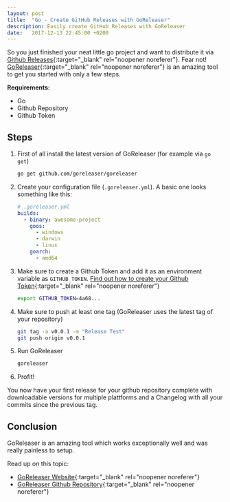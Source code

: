 ```yaml
---
layout: post
title:  "Go - Create GitHub Releases with GoReleaser"
description: Easily create GitHub Releases with GoReleaser
date:   2017-12-13 22:45:00 +0200
---
```


So you just finished your neat little go project and want to distribute it via [Github Releases](https://help.github.com/articles/about-releases/){:target="_blank" rel="noopener noreferer"}. Fear not! [GoReleaser](https://goreleaser.com/){:target="_blank" rel="noopener noreferer"} is an amazing tool to get you started with only a few steps.

**Requirements:**
- Go
- Github Repository
- Github Token

## Steps

1. First of all install the latest version of GoReleaser (for example via `go get`)

    ```bash
    go get github.com/goreleaser/goreleaser
    ```

2. Create your configuration file (`.goreleaser.yml`). A basic one looks something like this:

    ```yml
    # .goreleaser.yml
    builds:
      - binary: awesome-project
        goos:
          - windows
          - darwin
          - linux
        goarch:
          - amd64
    ```

3. Make sure to create a Github Token and add it as an environment variable as `GITHUB_TOKEN`. [Find out how to create your Github Token](https://github.com/blog/1509-personal-api-tokens){:target="_blank" rel="noopener noreferer"}

    ```bash
    export GITHUB_TOKEN=4a68...
    ```

4. Make sure to push at least one tag (GoReleaser uses the latest tag of your repository)

    ```bash
    git tag -a v0.0.1 -m "Release Test"
    git push origin v0.0.1
    ```

5. Run GoReleaser

    ```bash
    goreleaser
    ```

6. Profit!

You now have your first release for your github repository complete with downloadable versions for multiple plattforms and a Changelog with all your commits since the previous tag.

## Conclusion

GoReleaser is an amazing tool which works exceptionally well and was really painless to setup.

Read up on this topic:
* [GoReleaser Website](https://goreleaser.com/){:target="_blank" rel="noopener noreferer"}
* [GoReleaser Github Repository](https://github.com/goreleaser/goreleaser){:target="_blank" rel="noopener noreferer"}
